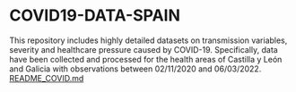 # COVID19-DATA-SPAIN
This repository includes highly detailed datasets on transmission variables, severity and healthcare pressure caused by COVID-19. Specifically, data have been collected and processed for the health areas of Castilla y León and Galicia with observations between 02/11/2020 and 06/03/2022. 
[README_COVID.md](https://github.com/NDiz-Rosales/COVID19-DATA-SPAIN/files/15027938/README_COVID.md)
